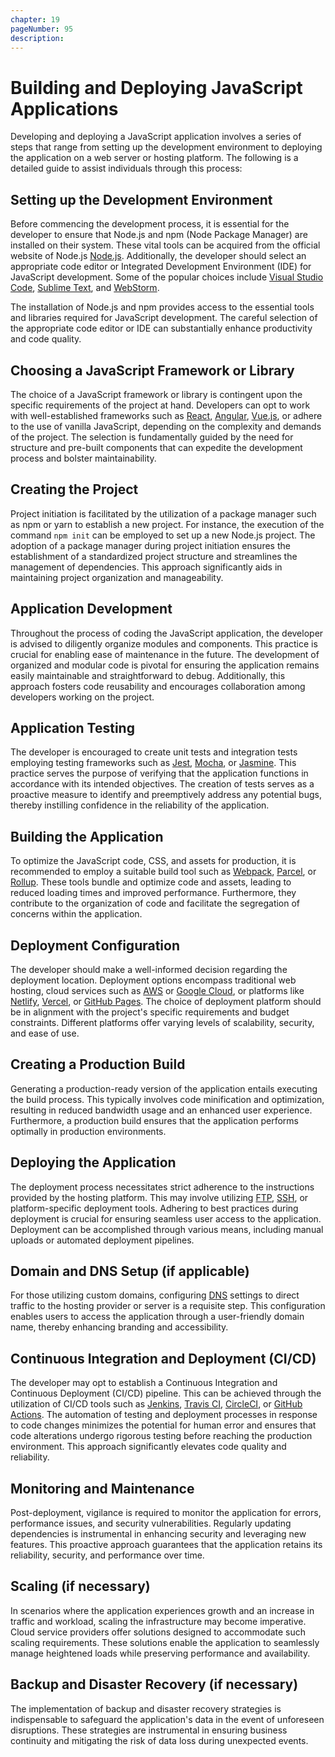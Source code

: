```yaml
---
chapter: 19
pageNumber: 95
description: 
---
```

# Building and Deploying JavaScript Applications

Developing and deploying a JavaScript application involves a series of steps that range from setting up the development environment to deploying the application on a web server or hosting platform. The following is a detailed guide to assist individuals through this process:

## Setting up the Development Environment

Before commencing the development process, it is essential for the developer to ensure that Node.js and npm (Node Package Manager) are installed on their system. These vital tools can be acquired from the official website of Node.js [Node.js](https://nodejs.org/). Additionally, the developer should select an appropriate code editor or Integrated Development Environment (IDE) for JavaScript development. Some of the popular choices include [Visual Studio Code](https://code.visualstudio.com/), [Sublime Text](https://code.visualstudio.com/), and [WebStorm](https://www.jetbrains.com/webstorm/).

The installation of Node.js and npm provides access to the essential tools and libraries required for JavaScript development. The careful selection of the appropriate code editor or IDE can substantially enhance productivity and code quality.

## Choosing a JavaScript Framework or Library

The choice of a JavaScript framework or library is contingent upon the specific requirements of the project at hand. Developers can opt to work with well-established frameworks such as [React](https://react.dev/), [Angular](https://angularjs.org/), [Vue.js](https://vuejs.org/), or adhere to the use of vanilla JavaScript, depending on the complexity and demands of the project. The selection is fundamentally guided by the need for structure and pre-built components that can expedite the development process and bolster maintainability.

## Creating the Project

Project initiation is facilitated by the utilization of a package manager such as npm or yarn to establish a new project. For instance, the execution of the command `npm init` can be employed to set up a new Node.js project. The adoption of a package manager during project initiation ensures the establishment of a standardized project structure and streamlines the management of dependencies. This approach significantly aids in maintaining project organization and manageability.

## Application Development

Throughout the process of coding the JavaScript application, the developer is advised to diligently organize modules and components. This practice is crucial for enabling ease of maintenance in the future. The development of organized and modular code is pivotal for ensuring the application remains easily maintainable and straightforward to debug. Additionally, this approach fosters code reusability and encourages collaboration among developers working on the project.

## Application Testing

The developer is encouraged to create unit tests and integration tests employing testing frameworks such as [Jest](https://jestjs.io/), [Mocha](https://mochajs.org/), or [Jasmine](https://jasmine.github.io/). This practice serves the purpose of verifying that the application functions in accordance with its intended objectives. The creation of tests serves as a proactive measure to identify and preemptively address any potential bugs, thereby instilling confidence in the reliability of the application.

## Building the Application

To optimize the JavaScript code, CSS, and assets for production, it is recommended to employ a suitable build tool such as [Webpack](https://webpack.js.org/), [Parcel](https://parceljs.org/), or [Rollup](https://rollupjs.org/). These tools bundle and optimize code and assets, leading to reduced loading times and improved performance. Furthermore, they contribute to the organization of code and facilitate the segregation of concerns within the application.

## Deployment Configuration

The developer should make a well-informed decision regarding the deployment location. Deployment options encompass traditional web hosting, cloud services such as [AWS](https://aws.amazon.com/) or [Google Cloud](https://cloud.google.com/), or platforms like [Netlify](https://www.netlify.com/), [Vercel](https://vercel.com/), or [GitHub Pages](https://pages.github.com/). The choice of deployment platform should be in alignment with the project's specific requirements and budget constraints. Different platforms offer varying levels of scalability, security, and ease of use.

## Creating a Production Build

Generating a production-ready version of the application entails executing the build process. This typically involves code minification and optimization, resulting in reduced bandwidth usage and an enhanced user experience. Furthermore, a production build ensures that the application performs optimally in production environments.

## Deploying the Application

The deployment process necessitates strict adherence to the instructions provided by the hosting platform. This may involve utilizing [FTP](https://en.wikipedia.org/wiki/File_Transfer_Protocol), [SSH](https://en.wikipedia.org/wiki/Secure_Shell), or platform-specific deployment tools. Adhering to best practices during deployment is crucial for ensuring seamless user access to the application. Deployment can be accomplished through various means, including manual uploads or automated deployment pipelines.

## Domain and DNS Setup (if applicable)

For those utilizing custom domains, configuring [DNS](https://www.cloudflare.com/learning/dns/what-is-dns/) settings to direct traffic to the hosting provider or server is a requisite step. This configuration enables users to access the application through a user-friendly domain name, thereby enhancing branding and accessibility.

## Continuous Integration and Deployment (CI/CD)

The developer may opt to establish a Continuous Integration and Continuous Deployment (CI/CD) pipeline. This can be achieved through the utilization of CI/CD tools such as [Jenkins](https://www.jenkins.io/), [Travis CI](https://www.travis-ci.com/), [CircleCI](https://circleci.com/), or [GitHub Actions](https://github.com/features/actions). The automation of testing and deployment processes in response to code changes minimizes the potential for human error and ensures that code alterations undergo rigorous testing before reaching the production environment. This approach significantly elevates code quality and reliability.

## Monitoring and Maintenance

Post-deployment, vigilance is required to monitor the application for errors, performance issues, and security vulnerabilities. Regularly updating dependencies is instrumental in enhancing security and leveraging new features. This proactive approach guarantees that the application retains its reliability, security, and performance over time.

## Scaling (if necessary)

In scenarios where the application experiences growth and an increase in traffic and workload, scaling the infrastructure may become imperative. Cloud service providers offer solutions designed to accommodate such scaling requirements. These solutions enable the application to seamlessly manage heightened loads while preserving performance and availability.

## Backup and Disaster Recovery (if necessary)

The implementation of backup and disaster recovery strategies is indispensable to safeguard the application's data in the event of unforeseen disruptions. These strategies are instrumental in ensuring business continuity and mitigating the risk of data loss during unexpected events.

